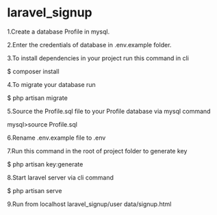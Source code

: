 # laravel_signup

1.Create a database Profile in mysql.

2.Enter the credentials of database in .env.example folder.

3.To install dependencies in your project run this command in cli

$ composer install

4.To migrate your database run

$ php artisan migrate

5.Source the Profile.sql file to your Profile database via mysql command

mysql>source Profile.sql

6.Rename .env.example file to .env

7.Run this command in the root of project folder to generate key

$ php artisan key:generate

8.Start laravel server via cli command

$ php artisan serve

9.Run from localhost laravel_signup/user data/signup.html

